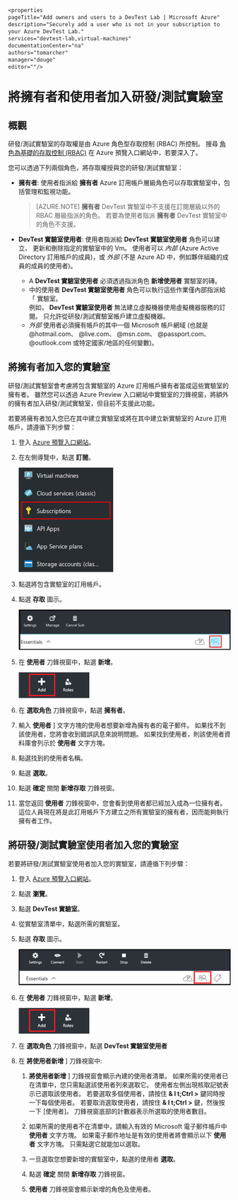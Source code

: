    <properties
    pageTitle="Add owners and users to a DevTest Lab | Microsoft Azure"
    description="Securely add a user who is not in your subscription to your Azure DevTest Lab."
    services="devtest-lab,virtual-machines"
    documentationCenter="na"
    authors="tomarcher"
    manager="douge"
    editor=""/>

<tags
    ms.service="devtest-lab"
    ms.workload="na"
    ms.tgt_pltfrm="na"
    ms.devlang="na"
    ms.topic="article"
    ms.date="11/01/2015"
    ms.author="tarcher"/>

# 將擁有者和使用者加入研發/測試實驗室

## 概觀

研發/測試實驗室的存取權是由 Azure 角色型存取控制 (RBAC) 所控制。 搜尋 [角色為基礎的存取控制 (RBAC)](https://azure.microsoft.com/searchresults?query=Role%20Based%20Access%20Control%20%28RBAC%29) 在 Azure 預覽入口網站中，若要深入了。

您可以透過下列兩個角色，將存取權授與您的研發/測試實驗室：

 - **擁有者**: 使用者指派給 **擁有者** Azure 訂用帳戶層級角色可以存取實驗室中，包括管理和監視功能。

     > [AZURE.NOTE] **擁有者** DevTest 實驗室中不支援在訂閱層級以外的 RBAC 層級指派的角色。 若要為使用者指派 **擁有者** DevTest 實驗室中的角色不支援。

 -  **DevTest 實驗室使用者**: 使用者指派給 **DevTest 實驗室使用者** 角色可以建立、 更新和刪除指定的實驗室中的 Vm。 使用者可以 *內部* (Azure Active Directory 訂用帳戶的成員)，或 *外部* (不是 Azure AD 中，例如夥伴組織的成員的成員的使用者)。
    -  A **DevTest 實驗室使用者** 必須透過指派角色 **新增使用者** 實驗室的磚。
    -  中的使用者 **DevTest 實驗室使用者** 角色可以執行這些作業僅內部指派給 「 實驗室。  
    例如， **DevTest 實驗室使用者** 無法建立虛擬機器使用虛擬機器服務的訂閱。 只允許從研發/測試實驗室帳戶建立虛擬機器。
    - *外部* 使用者必須擁有帳戶的其中一個 Microsoft 帳戶網域 (也就是 @hotmail.com、 @live.com、 @msn.com、 @passport.com、 @outlook.com 或特定國家/地區的任何變數)。

## 將擁有者加入您的實驗室

研發/測試實驗室會考慮將包含實驗室的 Azure 訂用帳戶擁有者當成這些實驗室的擁有者。 雖然您可以透過 Azure Preview 入口網站中實驗室的刀鋒視窗，將額外的擁有者加入研發/測試實驗室，但目前不支援此功能。 

若要將擁有者加入您已在其中建立實驗室或將在其中建立新實驗室的 Azure 訂用帳戶，請遵循下列步驟：

1. 登入 [Azure 預覽入口網站](http://portal.azure.com)。

1. 在左側導覽中，點選 **訂閱**。

    ![訂用帳戶連結](./media/devtest-lab-add-devtest-user/subscriptions.png)
    
1. 點選將包含實驗室的訂用帳戶。

1. 點選 **存取** 圖示。 

    ![存取使用者](./media/devtest-lab-add-devtest-user/access-users.png)

1. 在 **使用者** 刀鋒視窗中，點選 **新增**。

    ![新增使用者](./media/devtest-lab-add-devtest-user/devtest-users-blade.png)

1. 在 **選取角色** 刀鋒視窗中，點選 **擁有者**。

1. 輸入 **使用者** ] 文字方塊的使用者想要新增為擁有者的電子郵件。 如果找不到該使用者，您將會收到錯誤訊息來說明問題。 如果找到使用者，則該使用者資料庫會列示於 **使用者** 文字方塊。

1. 點選找到的使用者名稱。

1. 點選 **選取**。

1. 點選 **確定** 關閉 **新增存取** 刀鋒視窗。

1. 當您返回 **使用者** 刀鋒視窗中，您會看到使用者都已經加入成為一位擁有者。 這位人員現在將是此訂用帳戶下方建立之所有實驗室的擁有者，因而能夠執行擁有者工作。 

## 將研發/測試實驗室使用者加入您的實驗室

若要將研發/測試實驗室使用者加入您的實驗室，請遵循下列步驟：

1. 登入 [Azure 預覽入口網站](http://portal.azure.com)。

1. 點選 **瀏覽**。

1. 點選 **DevTest 實驗室**。

1. 從實驗室清單中，點選所需的實驗室。   

1. 點選 **存取** 圖示。

    ![使用者存取](./media/devtest-lab-add-devtest-user/devtest-lab-home-blade.png)

1. 在 **使用者** 刀鋒視窗中，點選 **新增**。

    ![新增使用者](./media/devtest-lab-add-devtest-user/devtest-users-blade.png)

1. 在 **選取角色** 刀鋒視窗中，點選 **DevTest 實驗室使用者**

1. 在 **將使用者新增** ] 刀鋒視窗中:

    1.  **將使用者新增** ] 刀鋒視窗會顯示內建的使用者清單。 如果所需的使用者已在清單中，您只需點選該使用者列來選取它。 使用者左側出現核取記號表示已選取該使用者。 若要選取多個使用者，請按住 **& l t;Ctrl >** 鍵同時按一下每個使用者。 若要取消選取使用者，請按住 **& l t;Ctrl >** 鍵，然後按一下 [使用者]。 刀鋒視窗底部的計數器表示所選取的使用者數目。

    1. 如果所需的使用者不在清單中，請輸入有效的 Microsoft 電子郵件帳戶中 **使用者** 文字方塊。 如果電子郵件地址是有效的使用者將會顯示以下 **使用者** 文字方塊。 只需點選它就能加以選取。   

    1. 一旦選取您想要新增的實驗室中，點選的使用者 **選取**。

    1. 點選 **確定** 關閉 **新增存取** 刀鋒視窗。

    1.  **使用者** 刀鋒視窗會顯示新增的角色及使用者。

